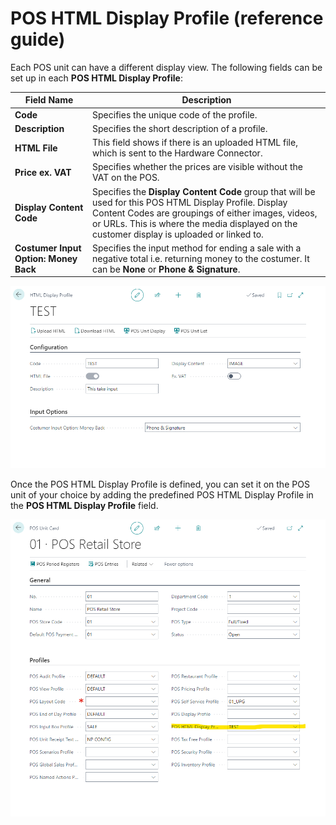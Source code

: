 # POS HTML Display Profile (reference guide)

Each POS unit can have a different display view. The following fields can be set up in each **POS HTML Display Profile**:


| Field Name      | Description |
| ----------- | ----------- |
| **Code**       | Specifies the unique code of the profile.     |
| **Description**   | Specifies the short description of a profile.        |
| **HTML File**  |  This field shows if there is an uploaded HTML file, which is sent to the Hardware Connector. |
| **Price ex. VAT** | Specifies whether the prices are visible without the VAT on the POS. |
| **Display Content Code** | Specifies the **Display Content Code** group that will be used for this POS HTML Display Profile. Display Content Codes are groupings of either images, videos, or URLs. This is where the media displayed on the customer display is uploaded or linked to. |
| **Costumer Input Option: Money Back** | Specifies the input method for ending a sale with a negative total i.e. returning money to the costumer. It can be **None** or **Phone & Signature**. |

![POS_display](../images/POS_HTMLDisplay_1.png)


Once the POS HTML Display Profile is defined, you can set it on the POS unit of your choice by adding the predefined POS HTML Display Profile in the **POS HTML Display Profile** field.

![POS_unit_dis](../images/POS_Unit_HTMLDisplayProfile.png)
